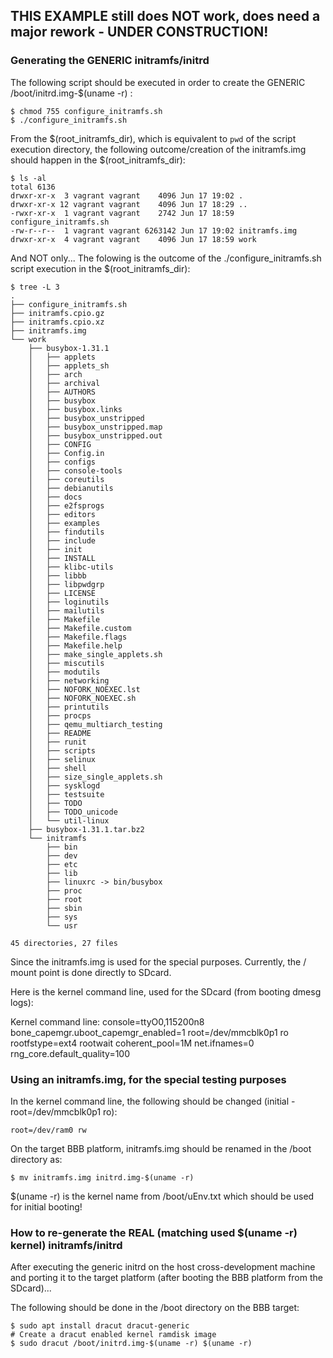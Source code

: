 ## THIS EXAMPLE still does NOT work, does need a major rework - UNDER CONSTRUCTION!

### Generating the GENERIC initramfs/initrd

The following script should be executed in order to create the GENERIC /boot/initrd.img-$(uname -r) :

	$ chmod 755 configure_initramfs.sh
	$ ./configure_initramfs.sh

From the $(root_initramfs_dir), which is equivalent to `pwd` of the script execution directory,
the following outcome/creation of the initramfs.img should happen in the $(root_initramfs_dir):

	$ ls -al
	total 6136
	drwxr-xr-x  3 vagrant vagrant    4096 Jun 17 19:02 .
	drwxr-xr-x 12 vagrant vagrant    4096 Jun 17 18:29 ..
	-rwxr-xr-x  1 vagrant vagrant    2742 Jun 17 18:59 configure_initramfs.sh
	-rw-r--r--  1 vagrant vagrant 6263142 Jun 17 19:02 initramfs.img
	drwxr-xr-x  4 vagrant vagrant    4096 Jun 17 18:59 work

And NOT only... The folowing is the outcome of the ./configure_initramfs.sh script execution in
the $(root_initramfs_dir):

	$ tree -L 3
	.
	├── configure_initramfs.sh
	├── initramfs.cpio.gz
	├── initramfs.cpio.xz
	├── initramfs.img
	└── work
	    ├── busybox-1.31.1
	    │   ├── applets
	    │   ├── applets_sh
	    │   ├── arch
	    │   ├── archival
	    │   ├── AUTHORS
	    │   ├── busybox
	    │   ├── busybox.links
	    │   ├── busybox_unstripped
	    │   ├── busybox_unstripped.map
	    │   ├── busybox_unstripped.out
	    │   ├── CONFIG
	    │   ├── Config.in
	    │   ├── configs
	    │   ├── console-tools
	    │   ├── coreutils
	    │   ├── debianutils
	    │   ├── docs
	    │   ├── e2fsprogs
	    │   ├── editors
	    │   ├── examples
	    │   ├── findutils
	    │   ├── include
	    │   ├── init
	    │   ├── INSTALL
	    │   ├── klibc-utils
	    │   ├── libbb
	    │   ├── libpwdgrp
	    │   ├── LICENSE
	    │   ├── loginutils
	    │   ├── mailutils
	    │   ├── Makefile
	    │   ├── Makefile.custom
	    │   ├── Makefile.flags
	    │   ├── Makefile.help
	    │   ├── make_single_applets.sh
	    │   ├── miscutils
	    │   ├── modutils
	    │   ├── networking
	    │   ├── NOFORK_NOEXEC.lst
	    │   ├── NOFORK_NOEXEC.sh
	    │   ├── printutils
	    │   ├── procps
	    │   ├── qemu_multiarch_testing
	    │   ├── README
	    │   ├── runit
	    │   ├── scripts
	    │   ├── selinux
	    │   ├── shell
	    │   ├── size_single_applets.sh
	    │   ├── sysklogd
	    │   ├── testsuite
	    │   ├── TODO
	    │   ├── TODO_unicode
	    │   └── util-linux
	    ├── busybox-1.31.1.tar.bz2
	    └── initramfs
	        ├── bin
	        ├── dev
	        ├── etc
	        ├── lib
	        ├── linuxrc -> bin/busybox
	        ├── proc
	        ├── root
	        ├── sbin
	        ├── sys
	        └── usr

	45 directories, 27 files

Since the initramfs.img is used for the special purposes. Currently, the / mount point is done
directly to SDcard.

Here is the kernel command line, used for the SDcard (from booting dmesg logs):

Kernel command line: console=ttyO0,115200n8 bone_capemgr.uboot_capemgr_enabled=1 root=/dev/mmcblk0p1 ro \
rootfstype=ext4 rootwait coherent_pool=1M net.ifnames=0 rng_core.default_quality=100

### Using an initramfs.img, for the special testing purposes

In the kernel command line, the following should be changed (initial - root=/dev/mmcblk0p1 ro):

	root=/dev/ram0 rw

On the target BBB platform, initramfs.img should be renamed in the /boot directory as:

	$ mv initramfs.img initrd.img-$(uname -r)

$(uname -r) is the kernel name from /boot/uEnv.txt which should be used for initial booting!

### How to re-generate the REAL (matching used $(uname -r) kernel) initramfs/initrd

After executing the generic initrd on the host cross-development machine and porting
it to the target platform (after booting the BBB platform from the SDcard)...

The following should be done in the /boot directory on the BBB target:

	$ sudo apt install dracut dracut-generic
	# Create a dracut enabled kernel ramdisk image
	$ sudo dracut /boot/initrd.img-$(uname -r) $(uname -r)
